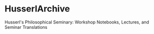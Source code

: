 HusserlArchive
==============

Husserl's Philosophical Seminary: Workshop Notebooks, Lectures, and Seminar Translations
